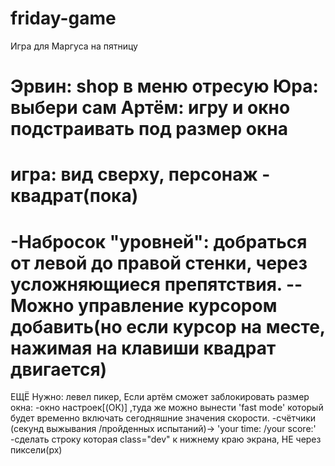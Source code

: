 ﻿# friday-game
 Игра для Маргуса на пятницу 

Эрвин: shop в меню отресую
Юра: выбери сам
Артём: игру и окно подстраивать под размер окна
==============
игра:
вид сверху, персонаж - квадрат(пока)
==============
-Набросок "уровней": добраться от левой до правой стенки, через усложняющиеся препятствия.
--Можно управление курсором добавить(но если курсор на месте, нажимая на клавиши квадрат двигается)
==============================
ЕЩЁ Нужно:
левел пикер, 
Если артём сможет заблокировать размер окна: 
  -окно настроек[(ОК)] ,туда же можно вынести 'fast mode' который будет временно включать сегодняшние значения скорости.
-счётчики (секунд выжывания /пройденных испытаний)-> 'your time: /your score:' 
-сделать строку которая class="dev" к нижнему краю экрана, НЕ через пиксели(px)

